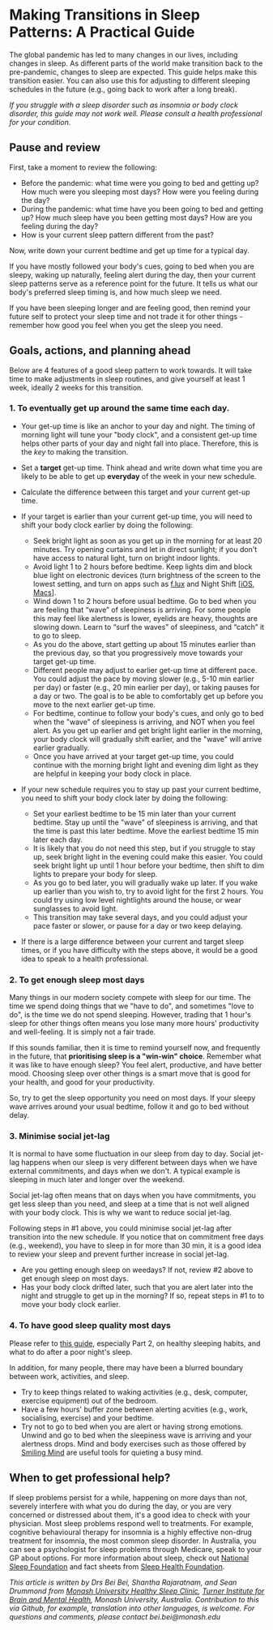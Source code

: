 # Making Transitions in Sleep Patterns: A Practical Guide

The global pandemic has led to many changes in our lives, including changes in sleep. As different parts of the world make transition back to the pre-pandemic, changes to sleep are expected. This guide helps make this transition easier. You can also use this for adjusting to different sleeping schedules in the future (e.g., going back to work after a long break).

_If you struggle with a sleep disorder such as insomnia or body clock disorder, this guide may not work well. Please consult a health professional for your condition._

## Pause and review
First, take a moment to review the following:
- Before the pandemic: what time were you going to bed and getting up? How much were you sleeping most days? How were you feeling during the day?
- During the pandemic: what time have you been going to bed and getting up? How much sleep have you been getting most days? How are you feeling during the day? 
- How is your current sleep pattern different from the past?

Now, write down your current bedtime and get up time for a typical day.

If you have mostly followed your body's cues, going to bed when you are sleepy, waking up naturally, feeling alert during the day, then your current sleep patterns serve as a reference point for the future. It tells us what our body's preferred sleep timing is, and how much sleep we need. 

If you have been sleeping longer and are feeling good, then remind your future self to protect your sleep time and not trade it for other things - remember how good you feel when you get the sleep you need.

## Goals, actions, and planning ahead

Below are 4 features of a good sleep pattern to work towards. It will take time to make adjustments in sleep routines, and give yourself at least 1 week, ideally 2 weeks for this transition. 

### 1. To eventually get up around the same time each day. 	
- Your get-up time is like an anchor to your day and night. The timing of morning light will tune your "body clock", and a consistent get-up time helps other parts of your day and night fall into place. Therefore, this is the _key_ to making the transition.
- Set a **target** get-up time. Think ahead and write down what time you are likely to be able to get up **everyday** of the week in your new schedule. 
- Calculate the difference between this target and your current get-up time. 
- If your target is earlier than your current get-up time, you will need to shift your body clock earlier by doing the following: 
	- Seek bright light as soon as you get up in the morning for at least 20 minutes. Try opening curtains and let in direct sunlight; if you don't have access to natural light, turn on bright indoor lights. 
	- Avoid light 1 to 2 hours before bedtime. Keep lights dim and block blue light on electronic devices (turn brightness of the screen to the lowest setting, and turn on apps such as [f.lux](https://justgetflux.com/) and Night Shift [[iOS](https://support.apple.com/en-au/HT207570), [Macs](https://support.apple.com/en-au/HT207513)].
	- Wind down 1 to 2 hours before usual bedtime. Go to bed when you are feeling that “wave” of sleepiness is arriving. For some people this may feel like alertness is lower, eyelids are heavy, thoughts are slowing down. Learn to “surf the waves” of sleepiness, and “catch” it to go to sleep. 
	- As you do the above, start getting up about 15 minutes earlier than the previous day, so that you progressively move towards your target get-up time. 
	- Different people may adjust to earlier get-up time at different pace. You could adjust the pace by moving slower (e.g., 5-10 min earlier per day) or faster (e.g., 20 min earlier per day), or taking pauses for a day or two. The goal is to be able to comfortably get up before you move to the next earlier get-up time. 
	- For bedtime, continue to follow your body's cues, and only go to bed when the "wave" of sleepiness is arriving, and NOT when you feel alert. As you get up earlier and get bright light earlier in the morning, your body clock will gradually shift earlier, and the "wave" will arrive earlier gradually. 
	- Once you have arrived at your target get-up time, you could continue with the morning bright light and evening dim light as they are helpful in keeping your body clock in place. 

- If your new schedule requires you to stay up past your current bedtime, you need to shift your body clock later by doing the following:
	- Set your earliest bedtime to be 15 min later than your current bedtime. Stay up until the "wave" of sleepiness is arriving, and that the time is past this later bedtime. Move the earliest bedtime 15 min later each day. 
	- It is likely that you do not need this step, but if you struggle to stay up, seek bright light in the evening could make this easier. You could seek bright light up until 1 hour before your bedtime, then shift to dim lights to prepare your body for sleep.
	- As you go to bed later, you will gradually wake up later. If you wake up earlier than you wish to, try to avoid light for the first 2 hours. You could try using low level nightlights around the house, or wear sunglasses to avoid light.
	- This transition may take several days, and you could adjust your pace faster or slower, or pause for a day or two keep delaying.  

- If there is a large difference between your current and target sleep times, or if you have difficulty with the steps above, it would be a good idea to speak to a health professional. 

### 2. To get enough sleep most days

Many things in our modern society compete with sleep for our time. The time we spend doing things that we "have to do", and sometimes "love to do", is the time we do not spend sleeping. However, trading that 1 hour's sleep for other things often means you lose many more hours' productivity and well-feeling. It is simply not a fair trade.

If this sounds familiar, then it is time to remind yourself now, and frequently in the future, that **prioritising sleep is a "win-win" choice**. Remember what it was like to have enough sleep? You feel alert, productive, and have better mood. Choosing sleep over other things is a smart move that is good for your health, and good for your productivity.  

So, try to get the sleep opportunity you need on most days. If your sleepy wave arrives around your usual bedtime, follow it and go to bed without delay. 

### 3. Minimise social jet-lag

It is normal to have some fluctuation in our sleep from day to day. Social jet-lag happens when our sleep is very different between days when we have external commitments, and days when we don't. A typical example is sleeping in much later and longer over the weekend. 

Social jet-lag often means that on days when you have commitments, you get less sleep than you need, and sleep at a time that is not well aligned with your body clock. This is why we want to reduce social jet-lag. 

Following steps in #1 above, you could minimise social jet-lag after transition into the new schedule. If you notice that on commitment free days (e.g., weekend), you have to sleep in for more than 30 min, it is a good idea to review your sleep and prevent further increase in social jet-lag. 
- Are you getting enough sleep on weedays? If not, review #2 above to get enough sleep on most days.
- Has your body clock drifted later, such that you are alert later into the night and struggle to get up in the morning? If so, repeat steps in #1 to to move your body clock earlier. 

### 4. To have good sleep quality most days

Please refer to [this guide](https://github.com/beisci/SleepInfo/blob/master/sleep_in_isolation.md), especially Part 2, on healthy sleeping habits, and what to do after a poor night's sleep. 

In addition, for many people, there may have been a blurred boundary between work, activities, and sleep.  
- Try to keep things related to waking activities (e.g., desk, computer, exercise equipment) out of the bedroom.
- Have a few hours' buffer zone between alerting acvities (e.g., work, socialising, exercise) and your bedtime. 
- Try not to go to bed when you are alert or having strong emotions. Unwind and go to bed when the sleepiness wave is arriving and your alertness drops. Mind and body exercises such as those offered by [Smiling Mind](https://www.smilingmind.com.au) are useful tools for quieting a busy mind. 

## When to get professional help?

If sleep problems persist for a while, happening on more days than not, severely interfere with what you do during the day, or you are very concerned or distressed about them, it's a good idea to check with your physician. Most sleep problems respond well to treatments. For example, cognitive behavioural therapy for insomnia is a highly effective non-drug treatment for insomnia, the most common sleep disorder. In Australia, you can see a psychologist for sleep problems through Medicare, speak to your GP about options. For more information about sleep, check out [National Sleep Foundation](https://www.sleepfoundation.org/) and fact sheets from [Sleep Health Foundation](https://www.sleephealthfoundation.org.au/fact-sheets.html). 

_This article is written by Drs Bei Bei, Shantha Rajaratnam, and Sean Drummond from [Monash University Healthy Sleep Clinic](https://www.monash.edu/turner-institute/turner-clinics/healthy-sleep-clinic), [Turner Institute for Brain and Mental Health](https://www.monash.edu/turner-institute), Monash University, Australia. Contribution to this via Github, for example, translation into other languages, is welcome. For questions and comments, please contact bei.bei@monash.edu_
